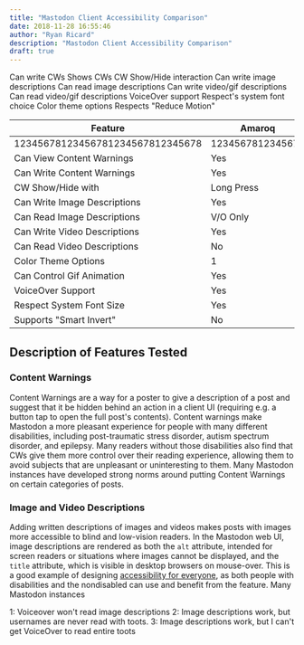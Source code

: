 ```yaml
---
title: "Mastodon Client Accessibility Comparison"
date: 2018-11-28 16:55:46 
author: "Ryan Ricard"
description: "Mastodon Client Accessibility Comparison"
draft: true
---
```


Can write CWs
Shows CWs
CW Show/Hide interaction
Can write image descriptions
Can read image descriptions
Can write video/gif descriptions
Can read video/gif descriptions
VoiceOver support
Respect's system font choice
Color theme options
Respects "Reduce Motion"


Feature                          | Amaroq         | Mast           | Toot!          | Tootdon        | Tootle         | Tusk           |
---------------------------------|----------------|----------------|----------------|----------------|----------------|----------------|         
12345678123456781234567812345678 |1234567812345678|1234567812345678|1234567812345678|1234567812345678|1234567812345678|1234567812345678|
Can View Content Warnings        | Yes            | Yes (Config)   | Yes            | Yes            | Yes            | Yes (Config)   |
Can Write Content Warnings       | Yes            | Yes            | Yes            | Yes            | Yes            | No             |
CW Show/Hide with                | Long Press     | Tap            | Tap            | Tap            | Tap            | Tap            |
Can Write Image Descriptions     | Yes            | Yes            | Yes            | No             | No             | No             |
Can Read Image Descriptions      | V/O Only       | No             | Yes            | No             | Yes            | No             |
Can Write Video Descriptions     | Yes            | Yes            | N/A            | No             | No             | No             |
Can Read Video Descriptions      | No             | No             | No             | No             | No             | No             |
Color Theme Options              | 1              | 4              | 1              | 2              | 5              | 1              |
Can Control Gif Animation        | Yes            | Hide Images    | No             | Yes            | Yes            | N/A            |
VoiceOver Support                | Yes            | No[1]          | No[2]          | No[1]          | No [3]         | No [1]         |
Respect System Font Size         | Yes            | No             | No             | No             | No             | No             |
Supports "Smart Invert"          | No             | No             | No             | No             | No             | No             |

## Description of Features Tested

### Content Warnings

Content Warnings are a way for a poster to give a description of a post and suggest that it be hidden behind an action in a client UI (requiring e.g. a button tap to open the full post's contents). Content warnings make Mastodon a more pleasant experience for people with many different disabilities, including post-traumatic stress disorder, autism spectrum disorder, and epilepsy. Many readers without those disabilities also find that CWs give them more control over their reading experience, allowing them to avoid subjects that are unpleasant or uninteresting to them. Many Mastodon instances have developed strong norms around putting Content Warnings on certain categories of posts. 

### Image and Video Descriptions

Adding written descriptions of images and videos makes posts with images more accessible to blind and low-vision readers. In the Mastodon web UI, image descriptions are rendered as both the `alt` attribute, intended for screen readers or situations where images cannot be displayed, and the `title` attribute, which is visible in desktop browsers on mouse-over. This is a good example of designing [accessibility for everyone](https://abookapart.com/products/accessibility-for-everyone), as both people with disabilities and the nondisabled can use and benefit from the feature. Many Mastodon instances 


1: Voiceover won't read image descriptions
2: Image descriptions work, but usernames are never read with toots.
3: Image descriptions work, but I can't get VoiceOver to read entire toots